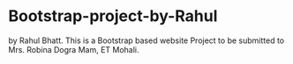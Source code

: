 # Bootstrap-project-by-Rahul
 by Rahul Bhatt. This is a Bootstrap based website Project to be submitted to Mrs. Robina Dogra Mam, ET Mohali.

